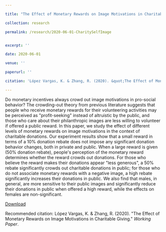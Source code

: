 ```yaml
---

title: "The Effect of Monetary Rewards on Image Motivations in Charitable Giving"

collection: research

permalink: /research/2020-06-01-CharitySelfImage


excerpt: ''

date: 2020-06-01

venue: ''

paperurl: ''

citation: 'López Vargas, K. & Zhang, R. (2020). &quot;The Effect of Monetary Rewards on Image Motivations in Charitable Giving.&quot; <i>Working Paper</i>.'

---
```

Do monetary incentives always crowd out image motivations in pro-social behavior? The crowding-out theory from previous literature suggests that people who receive monetary rewards for their volunteering activities may be perceived as "profit-seeking" instead of altruistic by the public, and those who care about their philanthropic images are less willing to volunteer if offered a public reward. In this paper, we study the effect of different levels of monetary rewards on image motivations in the context of charitable donations. Our experiment results show that a small reward in terms of a 10% donation rebate does not impose any significant donation behavior changes, both in private and public. When a large reward is given (50% donation rebate), people's perception of the monetary reward determines whether the reward crowds out donations. For those who believe the reward makes their donations appear "less generous", a 50% rebate significantly crowds out charitable donations in public; for those who do not associate monetary rewards with a negative image, a high rebate significantly increases their donations in public. We also find that males, in general, are more sensitive to their public images and significantly reduce their donations in public when offered a high reward, while the effects on females are non-significant.

[Download]()

Recommended citation: López Vargas, K. & Zhang, R. (2020). &quot;The Effect of Monetary Rewards on Image Motivations in Charitable Giving.&quot; <i>Working Paper</i>.
